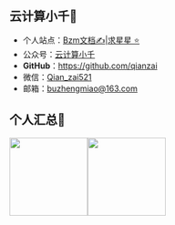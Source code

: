 ##  云计算小千🐇

- 个人站点：[Bzm文档✍️](https://docs.bzm.ink/#/)|[求星星 ⭐](https://github.com/qianzai/mydocs)
- 公众号：[云计算小千](https://cdn.jsdelivr.net/gh/qianzai/qianzai@main/my_assets/%E5%BE%AE%E4%BF%A1%E5%85%AC%E4%BC%97%E5%8F%B7.jpg)
- **GitHub**：https://github.com/qianzai
- 微信：[Qian_zai521](https://cdn.jsdelivr.net/gh/qianzai/qianzai@main/my_assets/%E5%BE%AE%E4%BF%A1.jpg)
- 邮箱：buzhengmiao@163.com

## 个人汇总🍻

<img align="" height="137px" src="https://github-readme-stats.vercel.app/api?username=qianzai&hide_title=true&hide_border=true&show_icons=true&include_all_commits=true&line_height=21&bg_color=0,EC6C6C,FFD479,FFFC79,73FA79&theme=graywhite&locale=cn" /><img align="" height="137px" src="https://github-readme-stats.vercel.app/api/top-langs/?username=qianzai&hide_title=true&hide_border=true&layout=compact&bg_color=0,73FA79,73FDFF,D783FF&theme=graywhite&locale=cn" />

